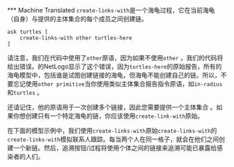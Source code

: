 ﻿*** Machine Translated
`create-links-with`是一个海龟过程，它在当前海龟（自身）与提供的主体集合的每个成员之间创建链。



```
ask turtles [
	create-links-with other turtles-here
]
```


请注意，我们在代码中使用了`other`原语，因为如果不使用`other` ，我们的代码将给出错误。的NetLogo显示了这个错误，因为`turtles-here`的原始报告，所有的海龟模型中，包括谁是试图创建链接的海龟，但海龟不能创建自己的链。所以，不要忘记使用`other primitive`当你使用类似主体集合报告指令原语，如`in-radius`和`turtles` 。

还请记住，他的原语用于一次创建多个链接，因此您需要提供一个主体集合 。如果你想创建只有一个特定海龟的链，你应该使用`create-link-with`原始。

在下面的模型示例中，我们使用`create-links-with`原始`create-links-with`的`create-links-with`模拟联系人跟踪。每当两个人在同一格子，就会在他们之间创建一个新链。然后，追溯按钮/过程将使用个体之间的链接来追溯可能已暴露给感染者的人们。
